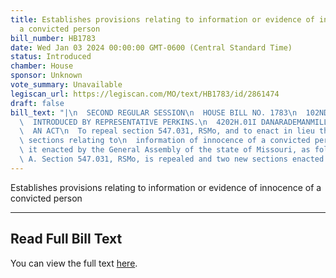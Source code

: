 ```yaml
---
title: Establishes provisions relating to information or evidence of innocence of
  a convicted person
bill_number: HB1783
date: Wed Jan 03 2024 00:00:00 GMT-0600 (Central Standard Time)
status: Introduced
chamber: House
sponsor: Unknown
vote_summary: Unavailable
legiscan_url: https://legiscan.com/MO/text/HB1783/id/2861474
draft: false
bill_text: "|\n  SECOND REGULAR SESSION\n  HOUSE BILL NO. 1783\n  102ND GENERAL ASSEMBLY\n\
  \  INTRODUCED BY REPRESENTATIVE PERKINS.\n  4202H.01I DANARADEMANMILLER,ChiefClerk\n\
  \  AN ACT\n  To repeal section 547.031, RSMo, and to enact in lieu thereof two new\
  \ sections relating to\n  information of innocence of a convicted person.\n  Be\
  \ it enacted by the General Assembly of the state of Missouri, as follows:\n  Section\
  \ A. Section 547.031, RSMo, is repealed and two new sections enacted in lieu"
---
```

Establishes provisions relating to information or evidence of innocence of a convicted person

---

## Read Full Bill Text

You can view the full text [here](https://legiscan.com/MO/text/HB1783/id/2861474).
